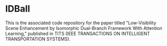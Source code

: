 # IDBall
This is the associated code repository for the paper titled "Low-Visibility Scene Enhancement by Isomorphic Dual-Branch Framework With Attention Learning," published in TITS (IEEE TRANSACTIONS ON INTELLIGENT TRANSPORTATION SYSTEMS).
